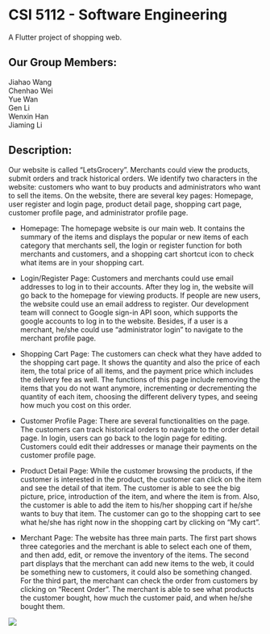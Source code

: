 # CSI 5112 - Software Engineering

A Flutter project of shopping web.

## Our Group Members:
Jiahao Wang </br>
Chenhao Wei </br>
Yue Wan </br>
Gen Li </br>
Wenxin Han </br>
Jiaming Li </br>

## Description: 

Our website is called “LetsGrocery”.  Merchants could view the products, submit orders and track historical orders. We identify two characters in the website: customers who want to buy products and administrators who want to sell the items.  On the website, there are several key pages: Homepage, user register and login page, product detail page, shopping cart page, customer profile page, and administrator profile page. </br>


- Homepage: The homepage website is our main web. It contains the summary of the items and displays the popular or new items of each category that merchants sell, the login or register function for both merchants and customers, and a shopping cart shortcut icon to check what items are in your shopping cart.</br>

- Login/Register Page: Customers and merchants could use email addresses to log in to their accounts. After they log in, the website will go back to the homepage for viewing products. If people are new users, the website could use an email address to register. Our development team will connect to Google sign-in API soon, which supports the google accounts to log in to the website. Besides, if a user is a merchant, he/she could use “administrator login” to navigate to the merchant profile page. </br>

- Shopping Cart Page: The customers can check what they have added to the shopping cart page. It shows the quantity and also the price of each item, the total price of all items, and the payment price which includes the delivery fee as well. The functions of this page include removing the items that you do not want anymore,  incrementing or decrementing the quantity of each item, choosing the different delivery types, and seeing how much you cost on this order.</br>

- Customer Profile Page: There are several functionalities on the page. The customers can track historical orders to navigate to the order detail page. In login, users can go back to the login page for editing. Customers could edit their addresses or manage their payments on the customer profile page. </br>

- Product Detail Page: While the customer browsing the products, if the customer is interested in the product, the customer can click on the item and see the detail of that item. The customer is able to see the big picture, price, introduction of the item, and where the item is from. Also, the customer is able to add the item to his/her shopping cart if he/she wants to buy that item. The customer can go to the shopping cart to see what he/she has right now in the shopping cart by clicking on “My cart”. </br>

- Merchant Page: The website has three main parts. The first part shows three categories and the merchant is able to select each one of them, and then add, edit, or remove the inventory of the items. The second part displays that the merchant can add new items to the web, it could be something new to customers, it could also be something changed. For the third part, the merchant can check the order from customers by clicking on “Recent Order”. The merchant is able to see what products the customer bought, how much the customer paid, and when he/she bought them.</br>

![](CSI-5112-project/Navigate_diagram.png)
